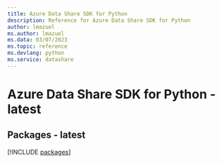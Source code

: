 ```yaml
---
title: Azure Data Share SDK for Python
description: Reference for Azure Data Share SDK for Python
author: lmazuel
ms.author: lmazuel
ms.data: 03/07/2023
ms.topic: reference
ms.devlang: python
ms.service: datashare
---
```

# Azure Data Share SDK for Python - latest
## Packages - latest
[!INCLUDE [packages](data-share-index.md)]